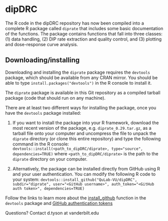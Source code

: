 # dipDRC
The R code in the dipDRC repository has now been compiled into a complete R package called `diprate` that includes some basic documentation of the functions. The package contains functions that fall into three classes:
(1) data handling, (2) DIP rate extraction and quality control, and (3) plotting and dose-response curve analysis.

## Downloading/installing
Downloading and installing the `diprate` package requires the `devtools` package, which should be available from any CRAN mirror. You should be able to type `install.packages("devtools")` in the R console to install it.

The `diprate` package is available in this Git repository as a compiled tarball package (code that should run on any machine).

There are at least two different ways for installing the package, once you have the `devtools` package installed:
1) If you want to install the package into your R framework, download the most recent version of the package, e.g. `diprate_0.29.tar.gz`, as a tarball file onto your computer and uncompress the file to unpack the `diprate` directory (or clone this entire repository) and type the following command in the R console: 
`devtools::install(<path_to_dipDRC/diprate>, type="source", dependencies=TRUE)` where `<path_to_dipDRC/diprate>` is the path to the `diprate` directory on your computer.

2) Alternatively, the package can be installed directly from GitHub using R and your user authentication. You can modify the following R code to your system:
`devtools::install_github("QuLab-VU/dipDRC", subdir="diprate", user="<GitHub username>", auth_token="<GitHub auth token>", dependencies=TRUE)`

Follow the links to learn more about the [install_github](https://www.rdocumentation.org/packages/devtools/versions/1.13.3/topics/install_github) function in the `devtools` package and [GitHub authentication tokens](https://github.com/settings/tokens) 

Questions? Contact d.tyson at vanderbilt.edu

